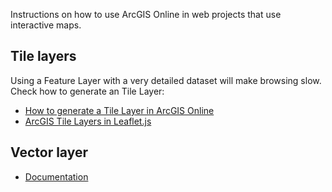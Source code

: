 Instructions on how to use ArcGIS Online in web projects that use interactive maps.

## Tile layers

Using a Feature Layer with a very detailed dataset will make browsing slow. Check how to generate an Tile Layer:

* [How to generate a Tile Layer in ArcGIS Online](http://doc.arcgis.com/en/arcgis-online/share-maps/publish-tiles.htm#ESRI_SECTION1_F68FCBD33BD54117B23232D41A762E89)
* [ArcGIS Tile Layers in Leaflet.js](http://esri.github.io/esri-leaflet/api-reference/layers/tiled-map-layer.html)

## Vector layer

* [Documentation](https://doc.arcgis.com/pt-br/arcgis-online/reference/vector-tile-layers.htm)
